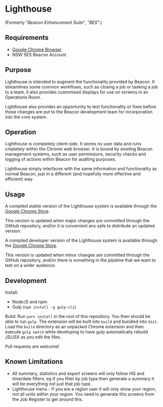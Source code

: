 # Lighthouse

(Formerly "*Beacon Enhancement Suite*", "*BES*".)

## Requirements

- [Google Chrome Browser](https://www.google.com/chrome/browser/desktop/index.html "Download Google Chrome")
- NSW SES Beacon Account

## Purpose

Lighthouse is intended to augment the functionality provided by Beacon. It streamlines some common workflows, such as closing a job or tasking a job to a team, it also provides customised displays for use on screens in an Operations Room.

Lighthouse also provides an opportunity to test functionality or fixes before those changes are put to the Beacon development team for incorporation into the core system.

## Operation

Lighthouse is completely client-side. It stores no user data and runs cmpletely within the Chrome web browser. It is bound by existing Beacon management systems, such as user permissions, security checks and logging of actions within Beacon for auditing purposes.

Lighthouse simply interfaces with the same information and functionality as normal Beacon, just in a different (and hopefully more effective and efficient) way.

## Usage

A compiled stable version of the Lighthouse system is available through the [Google Chrome Store](https://chrome.google.com/webstore/detail/lighthouse/eheijalihofgiaoeanmnjceefmcpajnb "Lighthouse in the Google Chrome Store").

This version is updated when major changes are committed through the GitHub repository, and/or it is convenient ans safe to distribute an updated version.


A compiled developer version of the Lighthouse system is available through the [Google Chrome Store](https://chrome.google.com/webstore/detail/lighthouse-development-pr/jcmiinngebdojjbcjlpjpdhiankmjbda "Lighthouse Development Preview in the Google Chrome Store").

This version is updated when minor changes are committed through the GitHub repository, and/or there is something in the pipeline that we want to test on a wider audience.


## Development

Install:

- NodeJS and npm
- Gulp (`npm install -g gulp-cli`)

Build:
Run `yarn install` in the root of this repository. You then should be able to run `gulp`. The extension will be built into `build` and bundled into `dist`. Load the `build` directory as an unpacked Chrome extension and then execute `gulp watch` while developing to have gulp automatically rebuild JS/JSX as you edit the files.

Pull requests are welcome!

## Known Limitations

- All summary, statistics and export screens will only follow HQ and time/date filters, eg if you filter by job type then generate a summary it will be everything not just that job type.
- Lighthouse menu - If you are a region user it will only show your region, not all units within your region. You need to generate this screens from the Job Register to get around this.



